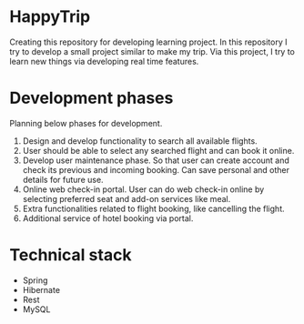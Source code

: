 # HappyTrip
Creating this repository for developing learning project. In this repository I try to develop a small project similar to make my trip. Via this project, I try to learn new things via developing real time features. 

# Development phases
Planning below phases for development.

1. Design and develop functionality to search all available flights.
2. User should be able to select any searched flight and can book it online.
3. Develop user maintenance phase. So that user can create account and check its previous and incoming booking. Can save personal and other details for future use.
4. Online web check-in portal. User can do web check-in online by selecting preferred seat and add-on services like meal.
5. Extra functionalities related to flight booking, like cancelling the flight.
6. Additional service of hotel booking via portal.

# Technical stack

* Spring
* Hibernate
* Rest
* MySQL
